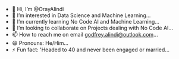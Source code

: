 - 👋 Hi, I’m @OrayAlindi
- 👀 I’m interested in Data Science and Machine Learning...
- 🌱 I’m currently learning No Code AI and Machine Learning...
- 💞️ I’m looking to collaborate on Projects dealing with No Code AI...
- 📫 How to reach me on email godfrey.alindi@outlook.com...
- 😄 Pronouns: He/Him...
- ⚡ Fun fact: 'Headed to 40 and never been engaged or married...

<!---
OrayAlindi/OrayAlindi is a ✨ special ✨ repository because its `README.md` (this file) appears on your GitHub profile.
You can click the Preview link to take a look at your changes.
--->
